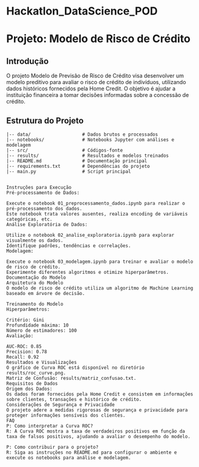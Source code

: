 # Hackatlon_DataScience_POD

# Projeto: Modelo de Risco de Crédito

## Introdução

O projeto Modelo de Previsão de Risco de Crédito visa desenvolver um modelo preditivo para avaliar o risco de crédito de indivíduos, utilizando dados históricos fornecidos pela Home Credit. O objetivo é ajudar a instituição financeira a tomar decisões informadas sobre a concessão de crédito.

## Estrutura do Projeto

```plaintext
|-- data/                   # Dados brutos e processados
|-- notebooks/              # Notebooks Jupyter com análises e modelagem
|-- src/                    # Códigos-fonte
|-- results/                # Resultados e modelos treinados
|-- README.md               # Documentação principal
|-- requirements.txt        # Dependências do projeto
|-- main.py                 # Script principal


Instruções para Execução
Pré-processamento de Dados:

Execute o notebook 01_preprocessamento_dados.ipynb para realizar o pré-processamento dos dados.
Este notebook trata valores ausentes, realiza encoding de variáveis categóricas, etc.
Análise Exploratória de Dados:

Utilize o notebook 02_analise_exploratoria.ipynb para explorar visualmente os dados.
Identifique padrões, tendências e correlações.
Modelagem:

Execute o notebook 03_modelagem.ipynb para treinar e avaliar o modelo de risco de crédito.
Experimente diferentes algoritmos e otimize hiperparâmetros.
Documentação do Modelo
Arquitetura do Modelo
O modelo de risco de crédito utiliza um algoritmo de Machine Learning baseado em árvore de decisão.

Treinamento do Modelo
Hiperparâmetros:

Critério: Gini
Profundidade máxima: 10
Número de estimadores: 100
Avaliação:

AUC-ROC: 0.85
Precision: 0.78
Recall: 0.92
Resultados e Visualizações
O gráfico de Curva ROC está disponível no diretório results/roc_curve.png.
Matriz de Confusão: results/matriz_confusao.txt.
Requisitos de Dados
Origem dos Dados:
Os dados foram fornecidos pela Home Credit e consistem em informações sobre clientes, transações e histórico de crédito.
Considerações de Segurança e Privacidade
O projeto adere a medidas rigorosas de segurança e privacidade para proteger informações sensíveis dos clientes.
FAQ
P: Como interpretar a Curva ROC?
R: A Curva ROC mostra a taxa de verdadeiros positivos em função da taxa de falsos positivos, ajudando a avaliar o desempenho do modelo.

P: Como contribuir para o projeto?
R: Siga as instruções no README.md para configurar o ambiente e execute os notebooks para análise e modelagem.
